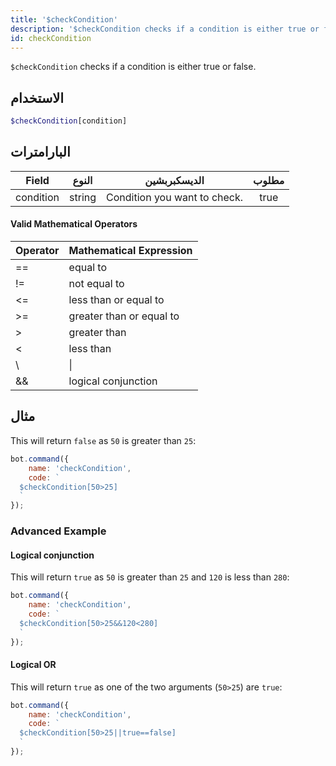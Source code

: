 ```yaml
---
title: '$checkCondition'
description: '$checkCondition checks if a condition is either true or false.'
id: checkCondition
---
```


`$checkCondition` checks if a condition is either true or false.

## الاستخدام

```php
$checkCondition[condition]
```

## البارامترات

| Field     | النوع  | الديسكبربشين                 | مطلوب |
| --------- | ------ | ---------------------------- |:-----:|
| condition | string | Condition you want to check. | true  |

#### Valid Mathematical Operators

| Operator | Mathematical Expression  |
| -------- | ------------------------ |
| ==       | equal to                 |
| !=       | not equal to             |
| <=       | less than or equal to    |
| \>=     | greater than or equal to |
| \>      | greater than             |
| <        | less than                |
| \       | \|     | logical OR     |
| &&       | logical conjunction      |

## مثال

This will return `false` as `50` is greater than `25`:

```javascript
bot.command({
    name: 'checkCondition',
    code: `
  $checkCondition[50>25]
  `
});
```

### Advanced Example

#### Logical conjunction

This will return `true` as `50` is greater than `25` and `120` is less than `280`:

```javascript
bot.command({
    name: 'checkCondition',
    code: `
  $checkCondition[50>25&&120<280]
  `
});
```

#### Logical OR

This will return `true` as one of the two arguments (`50>25`) are `true`:

```javascript
bot.command({
    name: 'checkCondition',
    code: `
  $checkCondition[50>25||true==false]
  `
});
```
